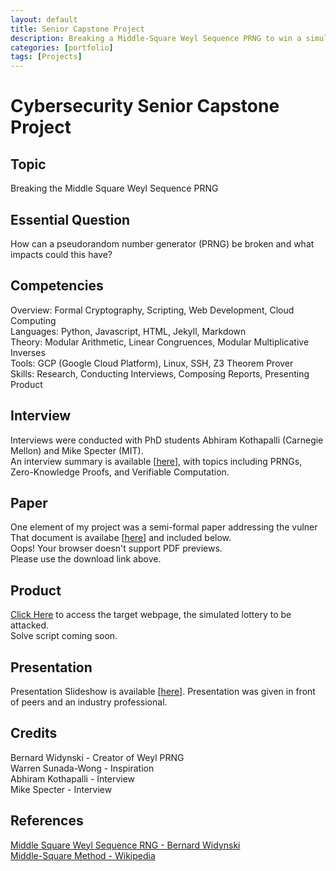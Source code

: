 ```yaml
---
layout: default
title: Senior Capstone Project
description: Breaking a Middle-Square Weyl Sequence PRNG to win a simulated lottery
categories: [portfolio]
tags: [Projects]
---
```


# Cybersecurity Senior Capstone Project

## Topic

Breaking the Middle Square Weyl Sequence PRNG

## Essential Question

How can a pseudorandom number generator (PRNG) be broken and what impacts could this have?

## Competencies

Overview: Formal Cryptography, Scripting, Web Development, Cloud Computing
<br>
Languages: Python, Javascript, HTML, Jekyll, Markdown
<br>
Theory: Modular Arithmetic, Linear Congruences, Modular Multiplicative Inverses
<br>
Tools: GCP (Google Cloud Platform), Linux, SSH, Z3 Theorem Prover
<br>
Skills: Research, Conducting Interviews, Composing Reports, Presenting Product

## Interview

Interviews were conducted with PhD students Abhiram Kothapalli (Carnegie Mellon) and Mike Specter (MIT).\
An interview summary is available \[[here](https://aself3-files.adrianself.me/Cybersecurity_Senior_Capstone/InterviewSummary.pdf)\], with topics including PRNGs, Zero-Knowledge Proofs, and Verifiable Computation.

## Paper

One element of my project was a semi-formal paper addressing the vulner\
That document is availabe \[[here](https://aself3-files.adrianself.me/Cybersecurity_Senior_Capstone/Senior_Capstone_Finished.pdf)\] and included below.\
<object data="https://aself3-files.adrianself.me/Cybersecurity_Senior_Capstone/Senior_Capstone_Finished.pdf" type="application/pdf" height="100%" width="100%">
    Oops! Your browser doesn't support PDF previews.<br>
    Please use the download link above.
</object>

## Product

[Click Here](/2020/10/16/capstone-demo.html) to access the target webpage, the simulated lottery to be attacked.
<br>
Solve script coming soon.

## Presentation

Presentation Slideshow is available \[[here](https://aself3-files.adrianself.me/Cybersecurity_Senior_Capstone/CapstoneSlides.pdf)\]. Presentation was given in front of peers and an industry professional.

## Credits

Bernard Widynski - Creator of Weyl PRNG\
Warren Sunada-Wong - Inspiration\
Abhiram Kothapalli - Interview\
Mike Specter - Interview

## References

[Middle Square Weyl Sequence RNG - Bernard Widynski](https://arxiv.org/pdf/1704.00358.pdf)\
[Middle-Square Method - Wikipedia](https://en.wikipedia.org/wiki/Middle-square_method#Middle_Square_Weyl_Sequence_PRNG)
